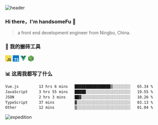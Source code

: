 ![header](https://raw.githubusercontent.com/fzq1998/fzq1998/master/header.png)

### Hi there，I'm handsomeFu 👋

> a front end development engineer from Ningbo, China.

### 🔧 我的搬砖工具
<code><img height="20" src="https://raw.githubusercontent.com/github/explore/80688e429a7d4ef2fca1e82350fe8e3517d3494d/topics/javascript/javascript.png" alt="javascript"></code>
<code><img height="20" src="https://raw.githubusercontent.com/github/explore/80688e429a7d4ef2fca1e82350fe8e3517d3494d/topics/typescript/typescript.png" alt="typescript"></code>
<code><img height="20" src="https://raw.githubusercontent.com/github/explore/80688e429a7d4ef2fca1e82350fe8e3517d3494d/topics/vue/vue.png" alt="vue"></code>
<code><img height="20" src="https://raw.githubusercontent.com/github/explore/80688e429a7d4ef2fca1e82350fe8e3517d3494d/topics/nodejs/nodejs.png" alt="nodejs"></code>



### 📊 这周我都写了什么
<!--START_SECTION:waka-->

```txt
Vue.js         13 hrs 6 mins   ████████████████▒░░░░░░░░   65.34 %
JavaScript     3 hrs 55 mins   █████░░░░░░░░░░░░░░░░░░░░   19.55 %
JSON           2 hrs 3 mins    ██▓░░░░░░░░░░░░░░░░░░░░░░   10.26 %
TypeScript     37 mins         ▓░░░░░░░░░░░░░░░░░░░░░░░░   03.13 %
Other          12 mins         ▒░░░░░░░░░░░░░░░░░░░░░░░░   01.04 %
```

<!--END_SECTION:waka-->


![expedition](https://raw.githubusercontent.com/fzq1998/fzq1998/master/expedition.gif)

